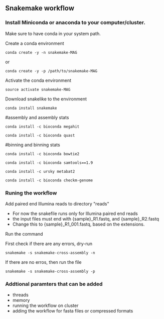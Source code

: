 ## Snakemake workflow 

### Install Miniconda or anaconda to your computer/cluster. 
Make sure to have conda in your system path. 

Create a conda environment

`conda create -y -n snakemake-MAG`

or 

`conda create -y -p /path/to/snakemake-MAG`

Activate the conda environment 

`source activate snakemake-MAG`

Download snakelike to the environment

`conda install snakemake`

#assembly and assembly stats

`conda install -c bioconda megahit`

`conda install -c bioconda quast`

#binning and binning stats

`conda install -c bioconda bowtie2`

`conda install -c bioconda samtools==1.9`

`conda install -c ursky metabat2`

`conda install -c bioconda checkm-genome`
 
### Runing the workflow

Add paired end Illumina reads to directory "reads" 
- For now the snakefile runs only for Illumina paired end reads 
- the input files must end with {sample}_R1.fastq, and {sample}_R2.fastq
- Change this to {sample}_R1_001.fastq, based on the extensions.

Run the command 

First check if there are any errors, dry-run

`snakemake -s snakemake-cross-assembly -n` 

If there are no erros, then run the file 

`snakemake -s snakemake-cross-assembly -p`

### Addtional paramters that can be added 
- threads 
- memory
- running the workflow on cluster 
- adding the workflow for fasta files or compressed formats
